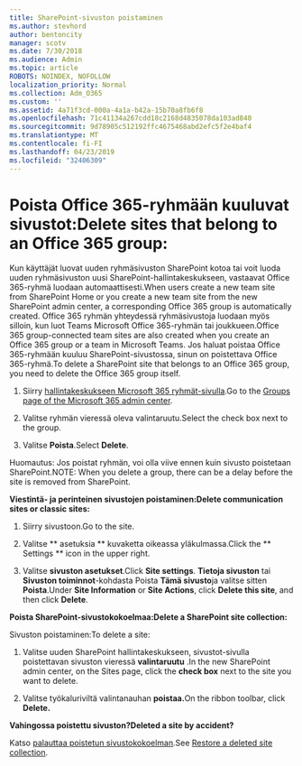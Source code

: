 ```yaml
---
title: SharePoint-sivuston poistaminen
ms.author: stevhord
author: bentoncity
manager: scotv
ms.date: 7/30/2018
ms.audience: Admin
ms.topic: article
ROBOTS: NOINDEX, NOFOLLOW
localization_priority: Normal
ms.collection: Adm_O365
ms.custom: ''
ms.assetid: 4a71f3cd-000a-4a1a-b42a-15b70a8fb6f8
ms.openlocfilehash: 71c41134a267cdd18c2168d4835078da103ad840
ms.sourcegitcommit: 9d78905c512192ffc4675468abd2efc5f2e4baf4
ms.translationtype: MT
ms.contentlocale: fi-FI
ms.lasthandoff: 04/23/2019
ms.locfileid: "32406309"
---
```

# <a name="delete-sites-that-belong-to-an-office-365-group"></a><span data-ttu-id="7f55b-102">Poista Office 365-ryhmään kuuluvat sivustot:</span><span class="sxs-lookup"><span data-stu-id="7f55b-102">Delete sites that belong to an Office 365 group:</span></span>

<span data-ttu-id="7f55b-103">Kun käyttäjät luovat uuden ryhmäsivuston SharePoint kotoa tai voit luoda uuden ryhmäsivuston uusi SharePoint-hallintakeskukseen, vastaavat Office 365-ryhmä luodaan automaattisesti.</span><span class="sxs-lookup"><span data-stu-id="7f55b-103">When users create a new team site from SharePoint Home or you create a new team site from the new SharePoint admin center, a corresponding Office 365 group is automatically created.</span></span> <span data-ttu-id="7f55b-104">Office 365 ryhmän yhteydessä ryhmäsivustoja luodaan myös silloin, kun luot Teams Microsoft Office 365-ryhmän tai joukkueen.</span><span class="sxs-lookup"><span data-stu-id="7f55b-104">Office 365 group-connected team sites are also created when you create an Office 365 group or a team in Microsoft Teams.</span></span> <span data-ttu-id="7f55b-105">Jos haluat poistaa Office 365-ryhmään kuuluu SharePoint-sivustossa, sinun on poistettava Office 365-ryhmä.</span><span class="sxs-lookup"><span data-stu-id="7f55b-105">To delete a SharePoint site that belongs to an Office 365 group, you need to delete the Office 365 group itself.</span></span> 
  
1. <span data-ttu-id="7f55b-106">Siirry [hallintakeskukseen Microsoft 365 ryhmät-sivulla](https://portal.office.com/adminportal/home#/groups).</span><span class="sxs-lookup"><span data-stu-id="7f55b-106">Go to the [Groups page of the Microsoft 365 admin center](https://portal.office.com/adminportal/home#/groups).</span></span>
    
2. <span data-ttu-id="7f55b-107">Valitse ryhmän vieressä oleva valintaruutu.</span><span class="sxs-lookup"><span data-stu-id="7f55b-107">Select the check box next to the group.</span></span>
    
3. <span data-ttu-id="7f55b-108">Valitse **Poista**.</span><span class="sxs-lookup"><span data-stu-id="7f55b-108">Select **Delete**.</span></span>
    
<span data-ttu-id="7f55b-109">Huomautus: Jos poistat ryhmän, voi olla viive ennen kuin sivusto poistetaan SharePoint.</span><span class="sxs-lookup"><span data-stu-id="7f55b-109">NOTE: When you delete a group, there can be a delay before the site is removed from SharePoint.</span></span>
  
<span data-ttu-id="7f55b-110">**Viestintä- ja perinteinen sivustojen poistaminen:**</span><span class="sxs-lookup"><span data-stu-id="7f55b-110">**Delete communication sites or classic sites:**</span></span>

1. <span data-ttu-id="7f55b-111">Siirry sivustoon.</span><span class="sxs-lookup"><span data-stu-id="7f55b-111">Go to the site.</span></span>
  
2. <span data-ttu-id="7f55b-112">Valitse \*\* asetuksia \*\* kuvaketta oikeassa yläkulmassa.</span><span class="sxs-lookup"><span data-stu-id="7f55b-112">Click the \*\* Settings \*\* icon in the upper right.</span></span> 
  
3. <span data-ttu-id="7f55b-113">Valitse **sivuston asetukset**.</span><span class="sxs-lookup"><span data-stu-id="7f55b-113">Click **Site settings**.</span></span> <span data-ttu-id="7f55b-114">**Tietoja sivuston** tai **Sivuston toiminnot**-kohdasta Poista **Tämä sivusto**ja valitse sitten **Poista**.</span><span class="sxs-lookup"><span data-stu-id="7f55b-114">Under **Site Information** or **Site Actions**, click **Delete this site**, and then click **Delete**.</span></span>
  
<span data-ttu-id="7f55b-115">**Poista SharePoint-sivustokokoelmaa:**</span><span class="sxs-lookup"><span data-stu-id="7f55b-115">**Delete a SharePoint site collection:**</span></span>

<span data-ttu-id="7f55b-116">Sivuston poistaminen:</span><span class="sxs-lookup"><span data-stu-id="7f55b-116">To delete a site:</span></span>
  
1. <span data-ttu-id="7f55b-117">Valitse uuden SharePoint hallintakeskukseen, sivustot-sivulla poistettavan sivuston vieressä **valintaruutu** .</span><span class="sxs-lookup"><span data-stu-id="7f55b-117">In the new SharePoint admin center, on the Sites page, click the **check box** next to the site you want to delete.</span></span> 
    
2. <span data-ttu-id="7f55b-118">Valitse työkaluriviltä valintanauhan **poistaa.**</span><span class="sxs-lookup"><span data-stu-id="7f55b-118">On the ribbon toolbar, click **Delete.**</span></span>
    
<span data-ttu-id="7f55b-119">**Vahingossa poistettu sivuston?**</span><span class="sxs-lookup"><span data-stu-id="7f55b-119">**Deleted a site by accident?**</span></span>

<span data-ttu-id="7f55b-120">Katso [palauttaa poistetun sivustokokoelman](https://go.microsoft.com/fwlink/?linkid=867660).</span><span class="sxs-lookup"><span data-stu-id="7f55b-120">See [Restore a deleted site collection](https://go.microsoft.com/fwlink/?linkid=867660).</span></span>
  

